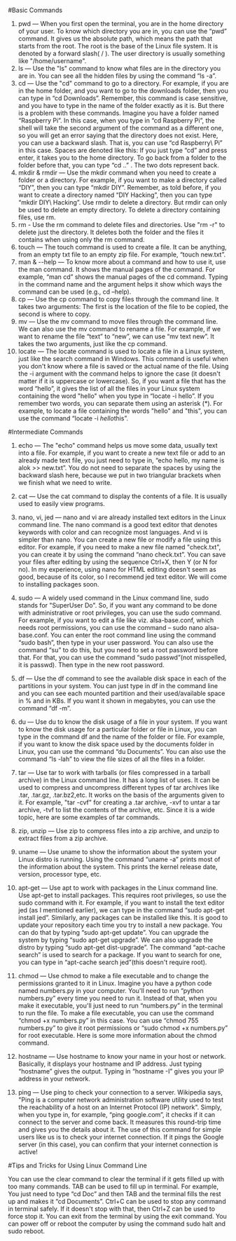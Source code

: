 #Basic Commands

1. pwd — When you first open the terminal, you are in the home directory of your user. To know which directory you are in, you can use the “pwd” command. It gives us the absolute path, which means the path that starts from the root. The root is the base of the Linux file system. It is denoted by a forward slash( / ). The user directory is usually something like "/home/username".
2. ls — Use the "ls" command to know what files are in the directory you are in. You can see all the hidden files by using the command “ls -a”.
3. cd — Use the "cd" command to go to a directory. For example, if you are in the home folder, and you want to go to the downloads folder, then you can type in “cd Downloads”. Remember, this command is case sensitive, and you have to type in the name of the folder exactly as it is. But there is a problem with these commands. Imagine you have a folder named “Raspberry Pi”. In this case, when you type in “cd Raspberry Pi”, the shell will take the second argument of the command as a different one, so you will get an error saying that the directory does not exist. Here, you can use a backward slash. That is, you can use “cd Raspberry\ Pi” in this case. Spaces are denoted like this: If you just type “cd” and press enter, it takes you to the home directory. To go back from a folder to the folder before that, you can type “cd ..” . The two dots represent back.
4. mkdir & rmdir — Use the mkdir command when you need to create a folder or a directory. For example, if you want to make a directory called “DIY”, then you can type “mkdir DIY”. Remember, as told before, if you want to create a directory named “DIY Hacking”, then you can type “mkdir DIY\ Hacking”. Use rmdir to delete a directory. But rmdir can only be used to delete an empty directory. To delete a directory containing files, use rm.
5. rm - Use the rm command to delete files and directories.  Use "rm -r" to delete just the directory. It deletes both the folder and the files it contains when using only the rm command. 
6. touch — The touch command is used to create a file. It can be anything, from an empty txt file to an empty zip file. For example, “touch new.txt”.
7. man & --help — To know more about a command and how to use it, use the man command. It shows the manual pages of the command. For example, “man cd” shows the manual pages of the cd command. Typing in the command name and the argument helps it show which ways the command can be used (e.g., cd –help).
8. cp — Use the cp command to copy files through the command line. It takes two arguments: The first is the location of the file to be copied, the second is where to copy.
9. mv — Use the mv command to move files through the command line. We can also use the mv command to rename a file. For example, if we want to rename the file “text” to “new”, we can use “mv text new”. It takes the two arguments, just like the cp command.
10. locate — The locate command is used to locate a file in a Linux system, just like the search command in Windows. This command is useful when you don't know where a file is saved or the actual name of the file. Using the -i argument with the command helps to ignore the case (it doesn't matter if it is uppercase or lowercase). So, if you want a file that has the word “hello”, it gives the list of all the files in your Linux system containing the word "hello" when you type in “locate -i hello”. If you remember two words, you can separate them using an asterisk (*). For example, to locate a file containing the words "hello" and "this", you can use the command “locate -i *hello*this”.
  
  #Intermediate Commands

1. echo — The "echo" command helps us move some data, usually text into a file. For example, if you want to create a new text file or add to an already made text file, you just need to type in, “echo hello, my name is alok >> new.txt”. You do not need to separate the spaces by using the backward slash here, because we put in two triangular brackets when we finish what we need to write.

2. cat — Use the cat command to display the contents of a file. It is usually used to easily view programs.
3. nano, vi, jed — nano and vi are already installed text editors in the Linux command line. The nano command is a good text editor that denotes keywords with color and can recognize most languages. And vi is simpler than nano. You can create a new file or modify a file using this editor. For example, if you need to make a new file named "check.txt", you can create it by using the command “nano check.txt”. You can save your files after editing by using the sequence Ctrl+X, then Y (or N for no). In my experience, using nano for HTML editing doesn't seem as good, because of its color, so I recommend jed text editor. We will come to installing packages soon.
4. sudo — A widely used command in the Linux command line, sudo stands for "SuperUser Do". So, if you want any command to be done with administrative or root privileges, you can use the sudo command. For example, if you want to edit a file like viz. alsa-base.conf, which needs root permissions, you can use the command – sudo nano alsa-base.conf. You can enter the root command line using the command “sudo bash”, then type in your user password. You can also use the command “su” to do this, but you need to set a root password before that. For that, you can use the command “sudo passwd”(not misspelled, it is passwd). Then type in the new root password.
5. df — Use the df command to see the available disk space in each of the partitions in your system. You can just type in df in the command line and you can see each mounted partition and their used/available space in % and in KBs. If you want it shown in megabytes, you can use the command “df -m”.
6. du — Use du to know the disk usage of a file in your system. If you want to know the disk usage for a particular folder or file in Linux, you can type in the command df and the name of the folder or file. For example, if you want to know the disk space used by the documents folder in Linux, you can use the command “du Documents”. You can also use the command “ls -lah” to view the file sizes of all the files in a folder.
7. tar — Use tar to work with tarballs (or files compressed in a tarball archive) in the Linux command line. It has a long list of uses. It can be used to compress and uncompress different types of tar archives like .tar, .tar.gz, .tar.bz2,etc. It works on the basis of the arguments given to it. For example, "tar -cvf" for creating a .tar archive, -xvf to untar a tar archive, -tvf to list the contents of the archive, etc. Since it is a wide topic, here are some examples of tar commands.
8. zip, unzip — Use zip to compress files into a zip archive, and unzip to extract files from a zip archive.
9. uname — Use uname to show the information about the system your Linux distro is running. Using the command “uname -a” prints most of the information about the system. This prints the kernel release date, version, processor type, etc.
10. apt-get — Use apt to work with packages in the Linux command line. Use apt-get to install packages. This requires root privileges, so use the sudo command with it. For example, if you want to install the text editor jed (as I mentioned earlier), we can type in the command “sudo apt-get install jed”. Similarly, any packages can be installed like this. It is good to update your repository each time you try to install a new package. You can do that by typing “sudo apt-get update”. You can upgrade the system by typing “sudo apt-get upgrade”. We can also upgrade the distro by typing “sudo apt-get dist-upgrade”. The command “apt-cache search” is used to search for a package. If you want to search for one, you can type in “apt-cache search jed”(this doesn't require root).
11. chmod — Use chmod to make a file executable and to change the permissions granted to it in Linux. Imagine you have a python code named numbers.py in your computer. You'll need to run “python numbers.py” every time you need to run it. Instead of that, when you make it executable, you'll just need to run “numbers.py” in the terminal to run the file. To make a file executable, you can use the command “chmod +x numbers.py” in this case. You can use “chmod 755 numbers.py” to give it root permissions or “sudo chmod +x numbers.py” for root executable. Here is some more information about the chmod command.
12. hostname — Use hostname to know your name in your host or network. Basically, it displays your hostname and IP address. Just typing “hostname” gives the output. Typing in “hostname -I” gives you your IP address in your network.
13. ping — Use ping to check your connection to a server. Wikipedia says, "Ping is a computer network administration software utility used to test the reachability of a host on an Internet Protocol (IP) network". Simply, when you type in, for example, “ping google.com”, it checks if it can connect to the server and come back. It measures this round-trip time and gives you the details about it. The use of this command for simple users like us is to check your internet connection. If it pings the Google server (in this case), you can confirm that your internet connection is active!

#Tips and Tricks for Using Linux Command Line

You can use the clear command to clear the terminal if it gets filled up with too many commands.
TAB can be used to fill up in terminal. For example, You just need to type “cd Doc” and then TAB and the terminal fills the rest up and makes it “cd Documents”.
Ctrl+C can be used to stop any command in terminal safely. If it doesn't stop with that, then Ctrl+Z can be used to force stop it.
You can exit from the terminal by using the exit command.
You can power off or reboot the computer by using the command sudo halt and sudo reboot.
